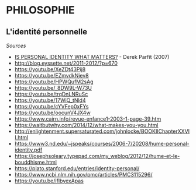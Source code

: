 # PHILOSOPHIE

## L'identité personnelle

*Sources*

- [IS PERSONAL IDENTITY WHAT MATTERS?](http://www.stafforini.com/docs//parfit_-_is_personal_identity_what_matters.pdf) - Derek Parfit (2007)
- http://blog.eyssette.net/2011-2012/?p=670  
- https://youtu.be/XeZDt43Pij8 
- https://youtu.be/EZmvdkNjev8 
- https://youtu.be/HPWQufM2sAg 
- https://youtu.be/_8DW9L-W73U 
- https://youtu.be/trqDnLNRuSc 
- https://youtu.be/17WiQ_tNld4 
- https://youtu.be/cYVFep0xFYs 
- https://youtu.be/oocunV4JX4w
- https://www.cairn.info/revue-enfance1-2003-1-page-39.htm 
- https://waitbutwhy.com/2014/12/what-makes-you-you.html 
- http://enlightenment.supersaturated.com/johnlocke/BOOKIIChapterXXVII.html 
- https://www3.nd.edu/~jspeaks/courses/2006-7/20208/hume-personal-identity.pdf 
- https://josephsoleary.typepad.com/my_weblog/2012/12/hume-et-le-bouddhisme.html 
- https://plato.stanford.edu/entries/identity-personal/ 
- https://www.ncbi.nlm.nih.gov/pmc/articles/PMC3115296/ 
- https://youtu.be/ifIbyexApas
